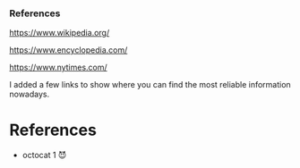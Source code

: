 ### References
https://www.wikipedia.org/

https://www.encyclopedia.com/

https://www.nytimes.com/

I added a few links to show where you can find the most reliable information nowadays.

# References

* octocat 1 😈

